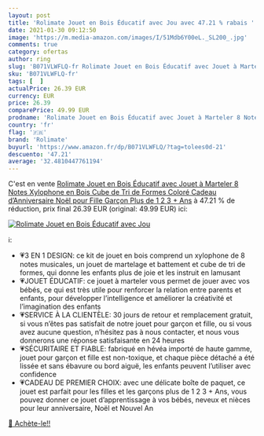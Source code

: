 ```yaml
---
layout: post
title: 'Rolimate Jouet en Bois Éducatif avec Jou avec 47.21 % rabais '
date: 2021-01-30 09:12:50
image: 'https://m.media-amazon.com/images/I/51Mdb6Y00eL._SL200_.jpg'
comments: true
category: ofertas
author: ring
slug: 'B071VLWFLQ-fr Rolimate Jouet en Bois Éducatif avec Jouet à Marteler 8...'
sku: 'B071VLWFLQ-fr'
tags: [  ]
actualPrice: 26.39 EUR
currency: EUR
price: 26.39
comparePrice: 49.99 EUR
prodname: 'Rolimate Jouet en Bois Éducatif avec Jouet à Marteler 8 Notes Xylophone en Bois Cube de Tri de Formes Coloré Cadeau d’Anniversaire Noël pour Fille Garçon Plus de 1 2 3 + Ans'
country: 'fr'
flag: '🇫🇷'
brand: 'Rolimate'
buyurl: 'https://www.amazon.fr/dp/B071VLWFLQ/?tag=tolees0d-21'
descuento: '47.21'
average: '32.4810447761194'
---
```


C'est en vente [Rolimate Jouet en Bois Éducatif avec Jouet à Marteler 8 Notes Xylophone en Bois Cube de Tri de Formes Coloré Cadeau d’Anniversaire Noël pour Fille Garçon Plus de 1 2 3 + Ans](https://www.amazon.fr/dp/B071VLWFLQ/?tag=tolees0d-21)  à  47.21 % de réduction, prix final  26.39 EUR (original: 49.99 EUR) ici:

[![Rolimate Jouet en Bois Éducatif avec Jou](https://m.media-amazon.com/images/I/51Mdb6Y00eL._SL200_.jpg)](https://www.amazon.fr/dp/B071VLWFLQ/?tag=tolees0d-21)

ℹ️:

- 💗3 EN 1 DESIGN: ce kit de jouet en bois comprend un xylophone de 8 notes musicales, un jouet de martelage et battement et cube de tri de formes, qui donne les enfants plus de joie et les instruit en lamusant
- 💗JOUET ÉDUCATIF: ce jouet à marteler vous permet de jouer avec vos bébés, ce qui est très utile pour renforcer la relation entre parents et enfants, pour développer l’intelligence et améliorer la créativité et l’imagination des enfants
- 💗SERVICE À LA CLIENTÈLE: 30 jours de retour et remplacement gratuit, si vous n’êtes pas satisfait de notre jouet pour garçon et fille, ou si vous avez aucune question, n’hésitez pas à nous contacter, et nous vous donnerons une réponse satisfaisante en 24 heures
- 💗SÉCURITAIRE ET FIABLE: fabriqué en hévéa importé de haute gamme, jouet pour garçon et fille est non-toxique, et chaque pièce détaché a été lissée et sans ébavure ou bord aiguë, les enfants peuvent l’utiliser avec confidence
- 💗CADEAU DE PREMIER CHOIX: avec une délicate boîte de paquet, ce jouet est parfait pour les filles et les garçons plus de 1 2 3 + Ans, vous pouvez donner ce jouet d’apprentissage à vos bébés, neveux et nièces pour leur anniversaire, Noël et Nouvel An

[🛒 Achète-le!!](https://www.amazon.fr/dp/B071VLWFLQ/?tag=tolees0d-21)
